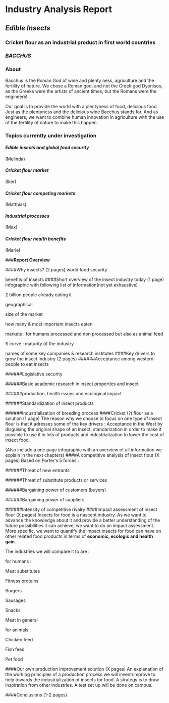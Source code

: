 
<body class='markdown-preview'><h1 id="industry-analysis-report">Industry Analysis Report</h1>
<h2 id="-edible-insects-"><em>Edible Insects </em></h2>
<h3 id="-cricket-flour-as-an-industrial-product-in-first-world-countries-"><strong>Cricket flour as an industrial product in first world countries</strong></h3>
<h3 id="-bacchus-"><em>BACCHUS</em></h3>
<h3 id="about">About</h3>
<p>Bacchus is the Roman God of wine and plenty ness, agriculture and the fertility of nature. We chose a Roman god, and not the Greek god Dyonisos, as the Greeks were the artists of ancient times, but the Romans were the engineers!</p>
<p>Our goal is to provide the world with a plentyness of food, delicious food. Just as the plentyness and the delicious wine Bacchus stands for. And as engineers, we want to combine human innovation in agriculture with the use of the fertility of nature to make this happen.</p>
<h3 id="topics-currently-under-investigation">Topics currently under investigation</h3>
<h4 id="-edible-insects-and-global-food-security-"><em>Edible insects and global food security</em></h4>
<p>(Melinda)</p>
<h4 id="-cricket-flour-market-"><em>Cricket flour market</em></h4>
<p>(Iker)</p>
<h4 id="-cricket-flour-competing-markets-"><em>Cricket flour competing markets</em></h4>
<p>(Matthias)</p>
<h4 id="-industrial-processes-"><em>Industrial processes</em></h4>
<p>(Max)</p>
<h4 id="-cricket-flour-health-benefits-"><em>Cricket flour health benefits</em></h4>
<p>(Marie)</p></body>

###**Report Overview**

####Why insects? (2 pages)
world food security

benefits of insects
####Short overview of the insect industry today (1 page)
infographic with following list of information(not yet exhaustive)

2 billion people already eating it

geographical

size of the market

how many & most important insects eaten

markets : for humans processed and non processed but also as animal feed

S curve : maturity of the industry

names of some key companies & research institutes
####Key drivers to grow the insect industry (2 pages)
######Acceptance among western people to eat insects

######Legislative security

######Basic academic research in insect properties and insect

######production, health issues and ecological impact

######Standardization of insect products

######Industrialization of breeding process
####Cricket (?) flour as a solution (1 page)
The reason why we choose to focus on one type of insect flour is that it adresses some of the key drivers : Acceptance in the West by disguising the original shape of an insect, standarization in order to make it possible to use it in lots of products and industrialization to lower the cost of insect food.

(Also include a one page infographic with an overview of all information we explain in the next chapters)
####A competitive analysis of insect flour (X pages)
Based on Porter's 5 forces :

######Threat of new entrants

######Threat of substitute products or services

######Bargaining power of customers (buyers)

######Bargaining power of suppliers

######Intensity of competitive rivalry
####Impact assessment of insect flour (X pages)
Insects for food is a nascent industry. As we want to advance the knowledge about it and provide a better understanding of the future possibilities it can achieve, we want to do an impact assessment. More specific, we want to quantify the impact insects for food can have on other related food products in terms of **economic, ecologic and health gain**.

The industries we will compare it to are :

for humans :

Meat substitutes

Fitness proteins

Burgers

Sausages

Snacks

Meat in general

for animals :

Chicken feed

Fish feed

Pet food

####Our own production improvement solution (X pages)
An explanation of the working principles of a production process we will invent/improve to help towards the industrialization of insects for food. A strategy is to draw inspiration from other industries. A test set up will be done on campus.

####Conclusions (1-2 pages)
